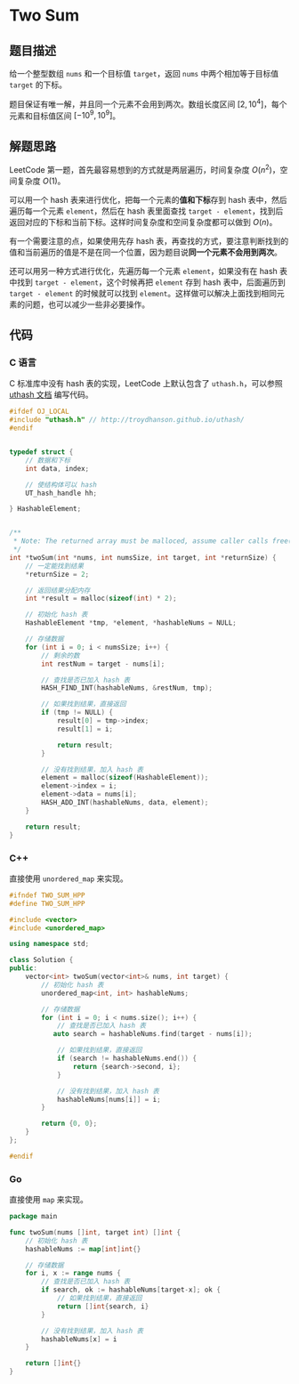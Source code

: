 # Two Sum
## 题目描述
给一个整型数组 `nums` 和一个目标值 `target`，返回 `nums` 中两个相加等于目标值 `target` 的下标。

题目保证有唯一解，并且同一个元素不会用到两次。数组长度区间 $[2, 10^4]$，每个元素和目标值区间 $[-10^9, 10^9]$。

## 解题思路
LeetCode 第一题，首先最容易想到的方式就是两层遍历，时间复杂度 $O(n^2)$，空间复杂度 $O(1)$。

可以用一个 hash 表来进行优化，把每一个元素的**值和下标**存到 hash 表中，然后遍历每一个元素 `element`，然后在 hash 表里面查找 `target - element`，找到后返回对应的下标和当前下标。这样时间复杂度和空间复杂度都可以做到 $O(n)$。

有一个需要注意的点，如果使用先存 hash 表，再查找的方式，要注意判断找到的值和当前遍历的值是不是在同一个位置，因为题目说**同一个元素不会用到两次**。

还可以用另一种方式进行优化，先遍历每一个元素 `element`，如果没有在 hash 表中找到 `target - element`，这个时候再把 `element` 存到 hash 表中，后面遍历到 `target - element` 的时候就可以找到 `element`。这样做可以解决上面找到相同元素的问题，也可以减少一些非必要操作。

## 代码
### C 语言
C 标准库中没有 hash 表的实现，LeetCode 上默认包含了 `uthash.h`，可以参照 [uthash 文档](https://troydhanson.github.io/uthash/) 编写代码。

```c
#ifdef OJ_LOCAL
#include "uthash.h" // http://troydhanson.github.io/uthash/
#endif


typedef struct {
    // 数据和下标
    int data, index;

    // 使结构体可以 hash
    UT_hash_handle hh;

} HashableElement;


/**
 * Note: The returned array must be malloced, assume caller calls free().
 */
int *twoSum(int *nums, int numsSize, int target, int *returnSize) {
    // 一定能找到结果
    *returnSize = 2;

    // 返回结果分配内存
    int *result = malloc(sizeof(int) * 2);

    // 初始化 hash 表
    HashableElement *tmp, *element, *hashableNums = NULL;

    // 存储数据
    for (int i = 0; i < numsSize; i++) {
        // 剩余的数
        int restNum = target - nums[i];

        // 查找是否已加入 hash 表
        HASH_FIND_INT(hashableNums, &restNum, tmp);

        // 如果找到结果，直接返回
        if (tmp != NULL) {
            result[0] = tmp->index;
            result[1] = i;

            return result;
        }

        // 没有找到结果，加入 hash 表
        element = malloc(sizeof(HashableElement));
        element->index = i;
        element->data = nums[i];
        HASH_ADD_INT(hashableNums, data, element);
    }

    return result;
}
```
### C++
直接使用 `unordered_map` 来实现。

```cpp
#ifndef TWO_SUM_HPP
#define TWO_SUM_HPP

#include <vector>
#include <unordered_map>

using namespace std;

class Solution {
public:
    vector<int> twoSum(vector<int>& nums, int target) {
        // 初始化 hash 表
        unordered_map<int, int> hashableNums;

        // 存储数据
        for (int i = 0; i < nums.size(); i++) {
            // 查找是否已加入 hash 表
           auto search = hashableNums.find(target - nums[i]);

            // 如果找到结果，直接返回
            if (search != hashableNums.end()) {
                return {search->second, i};
            }

            // 没有找到结果，加入 hash 表
            hashableNums[nums[i]] = i;
        }

        return {0, 0};
    }
};

#endif
```
### Go
直接使用 `map` 来实现。

```go
package main

func twoSum(nums []int, target int) []int {
	// 初始化 hash 表
	hashableNums := map[int]int{}

	// 存储数据
	for i, x := range nums {
		// 查找是否已加入 hash 表
		if search, ok := hashableNums[target-x]; ok {
			// 如果找到结果，直接返回
			return []int{search, i}
		}

		// 没有找到结果，加入 hash 表
		hashableNums[x] = i
	}

	return []int{}
}
```